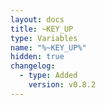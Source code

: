 ```yaml
---
layout: docs
title: ~KEY_UP
type: Variables
name: "%~KEY_UP%"
hidden: true
changelog:
  - type: Added
    version: v0.8.2
---
```

